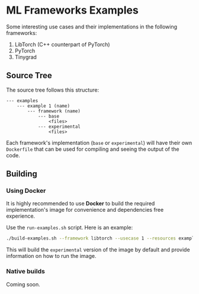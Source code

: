 # ML Frameworks Examples 

Some interesting use cases and their implementations in the following frameworks:

1. LibTorch (C++ counterpart of PyTorch)
2. PyTorch 
3. Tinygrad

## Source Tree 

The source tree follows this structure:

```text 
--- examples 
    --- example 1 (name) 
        --- framework (name)
            --- base
                <files>
            --- experimental 
                <files>
```

Each framework's implementation (`base` or `experimental`) will have their own `Dockerfile` that can be used for compiling and seeing the output of the code.

## Building

### Using Docker 

It is highly recommended to use **Docker** to build the required implementation's image for convenience and dependencies free experience.

Use the `run-examples.sh` script. Here is an example:

```bash 
./build-examples.sh --framework libtorch --usecase 1 --resources examples/Tabular-Regression-MLP/resources/
```

This will build the `experimental` version of the image by default and provide information on how to run the image.

### Native builds 

Coming soon.
